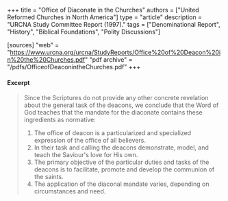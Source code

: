+++
title = "Office of Diaconate in the Churches"
authors = ["United Reformed Churches in North America"]
type = "article"
description = "URCNA Study Committee Report (1997)."
tags = ["Denominational Report", "History", "Biblical Foundations", "Polity Discussions"]

[sources]
"web" = "https://www.urcna.org/urcna/StudyReports/Office%20of%20Deacon%20in%20the%20Churches.pdf"
"pdf archive" = "/pdfs/OfficeofDeaconintheChurches.pdf"
+++

#### Excerpt

> Since the Scriptures do not provide any other concrete revelation about the general task of the deacons, we conclude that the Word of God teaches that the mandate for the diaconate contains these ingredients as normative:
>
> 1. The office of deacon is a particularized and specialized expression of the office of all believers.
> 2. In their task and calling the deacons demonstrate, model, and teach the Saviour's love for His own.
> 3. The primary objective of the particular duties and tasks of the deacons is to facilitate, promote and develop the communion of the saints.
> 4. The application of the diaconal mandate varies, depending on circumstances and need.